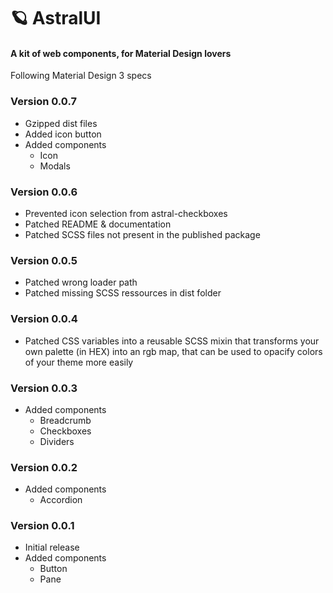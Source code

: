 # 🪐 AstralUI

#### A kit of web components, for Material Design lovers

Following Material Design 3 specs

### Version 0.0.7
- Gzipped dist files
- Added icon button
- Added components
  - Icon
  - Modals

### Version 0.0.6
- Prevented icon selection from astral-checkboxes
- Patched README & documentation
- Patched SCSS files not present in the published package

### Version 0.0.5
- Patched wrong loader path
- Patched missing SCSS ressources in dist folder

### Version 0.0.4
- Patched CSS variables into a reusable SCSS mixin that transforms your own palette (in HEX) into an rgb map, that can be used to opacify colors of your theme more easily

### Version 0.0.3
- Added components
  - Breadcrumb
  - Checkboxes
  - Dividers

### Version 0.0.2
- Added components
  - Accordion

### Version 0.0.1 
- Initial release
- Added components
  - Button
  - Pane